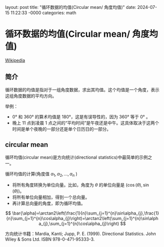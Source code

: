 layout: post
title: "循环数据的均值(Circular mean/ 角度均值)"
date: 2024-07-15 11:22:33 -0000
categories: math 

# 循环数据的均值(Circular mean/ 角度均值)

[Wikipedia](https://en.wikipedia.org/wiki/Circular_mean)

## 简介

循环数据的均值是指对于一组角度数据，求出其均值。这个均值是一个角度，表示这组角度数据的平均方向。

举例：
- 0° 和 360° 的算术均值是 180°，这是有误导性的，因为 360° 等于 0° 。
- 晚上 11 点到凌晨 1 点之间的“平均时间”是午夜还是中午。这具体取决于这两个时间是单个夜晚的一部分还是单个日历日的一部分。

## circular mean

循环均值(circular mean)是方向统计(directional statistics)中最简单的示例之一。

循环均值的计算(角度值 $\alpha_1,\alpha_2,...,\alpha_n$ )
- 将所有角度转换为单位向量。比如，角度为 $\theta$ 的单位向量是 $(\cos(\theta), \sin(\theta))$。
- 将所有单位向量相加，得到一个总向量。
- 再计算总向量的角度，即为循环均值。

$$
\bar{\alpha}=\arctan2\left(\frac{1}{n}\sum_{j=1}^{n}\sin\alpha_{j},\frac{1}{n}\sum_{j=1}^{n}\cos\alpha_{j}\right)=\arctan2\left(\sum_{j=1}^{n}\sin\alpha_{j},\sum_{j=1}^{n}\cos\alpha_{j}\right)
$$

方向统计书籍：Mardia, Kanti; Jupp, P. E. (1999). Directional Statistics. John Wiley & Sons Ltd. ISBN 978-0-471-95333-3.